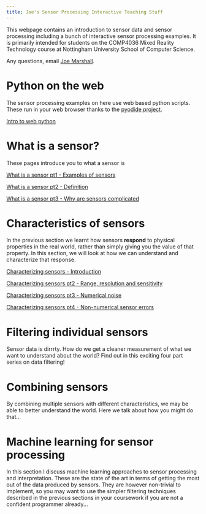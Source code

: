 ```yaml
---
title: Joe's Sensor Processing Interactive Teaching Stuff
---
```


This webpage contains an introduction to sensor data and sensor processing including a bunch of interactive sensor processing examples. It is primarily intended for students on the COMP4036 Mixed Reality Technology course at Nottingham University School of Computer Science. 

Any questions, email [Joe Marshall](mailto:joe.marshall@nottingham.ac.uk).

# Python on the web

The sensor processing examples on here use web based python scripts. These run in your web browser thanks to the [pyodide project](https://pyodide.org/).

[Intro to web python](lessons/1.Introduction_to_Web_Python/python_intro.html)

# What is a sensor?
These pages introduce you to what a sensor is

[What is a sensor pt1 - Examples of sensors](lessons/2.What_is_a_Sensor/what_is_a_sensor1.html)

[What is a sensor pt2 - Definition](lessons/2.What_is_a_Sensor/what_is_a_sensor2.html)

[What is a sensor pt3 - Why are sensors complicated](lessons/2.What_is_a_Sensor/what_is_a_sensor3.html)

# Characteristics of sensors
In the previous section we learnt how sensors **respond** to physical properties in the real world, rather than simply giving you the value of that property. In this section, we will look at how we can understand and characterize that response.

[Characterizing sensors - Introduction](lessons/3.Characterizing_Sensors/characterizing_sensors1.html)

[Characterizing sensors pt2 - Range, resolution and sensitivity ](lessons/3.Characterizing_Sensors/characterizing_sensors2.html)

[Characterizing sensors pt3 - Numerical noise](lessons/3.Characterizing_Sensors/characterizing_sensors3.html)

[Characterizing sensors pt4 - Non-numerical sensor errors](lessons/3.Characterizing_Sensors/characterizing_sensors4.html)

# Filtering individual sensors
Sensor data is dirrrty. How do we get a cleaner measurement of what we want to understand about the world? Find out in this exciting four part series on data filtering!

# Combining sensors
By combining multiple sensors with different characteristics, we may be able to better understand the world. Here we talk about how you might do that...

# Machine learning for sensor processing
In this section I discuss machine learning approaches to sensor processing and interpretation. These are the state of the art in terms of getting the most out of the data produced by sensors. They are however non-trivial to implement, so you may want to use the simpler filtering techniques described in the previous sections in your coursework if you are not a confident programmer already...

